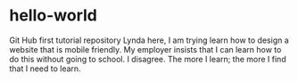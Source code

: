 # hello-world
Git Hub first tutorial repository
Lynda here, I am trying learn how to design a website that is mobile friendly.
My employer insists that I can learn how to do this without going to school.
I disagree.  The more I learn; the more I find that I need to learn.
